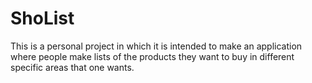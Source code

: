 # ShoList
This is a personal project in which it is intended to make an application where people make lists of the products they want to buy in different specific areas that one wants.
